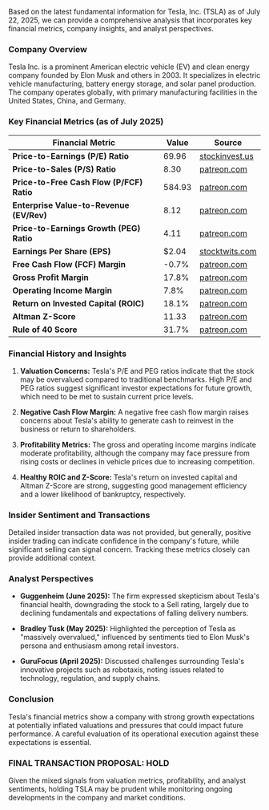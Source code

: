 Based on the latest fundamental information for Tesla, Inc. (TSLA) as of July 22, 2025, we can provide a comprehensive analysis that incorporates key financial metrics, company insights, and analyst perspectives.

### Company Overview
Tesla Inc. is a prominent American electric vehicle (EV) and clean energy company founded by Elon Musk and others in 2003. It specializes in electric vehicle manufacturing, battery energy storage, and solar panel production. The company operates globally, with primary manufacturing facilities in the United States, China, and Germany.

### Key Financial Metrics (as of July 2025)

| Financial Metric                          | Value                 | Source                                                                                                                   |
|-------------------------------------------|-----------------------|--------------------------------------------------------------------------------------------------------------------------|
| **Price-to-Earnings (P/E) Ratio**        | 69.96                 | [stockinvest.us](https://stockinvest.us/stock-news/tsla-stock-analysis-fundamentals-technicals-and-future-potential?utm_source=openai) |
| **Price-to-Sales (P/S) Ratio**           | 8.30                  | [patreon.com](https://www.patreon.com/posts/tsla-tesla-107581765?utm_source=openai)                                   |
| **Price-to-Free Cash Flow (P/FCF) Ratio**| 584.93                | [patreon.com](https://www.patreon.com/posts/tsla-tesla-107581765?utm_source=openai)                                   |
| **Enterprise Value-to-Revenue (EV/Rev)** | 8.12                  | [patreon.com](https://www.patreon.com/posts/tsla-tesla-107581765?utm_source=openai)                                   |
| **Price-to-Earnings Growth (PEG) Ratio** | 4.11                  | [patreon.com](https://www.patreon.com/posts/tsla-tesla-107581765?utm_source=openai)                                   |
| **Earnings Per Share (EPS)**              | $2.04                 | [stocktwits.com](https://stocktwits.com/symbol/TSLA/fundamentals?utm_source=openai)                                  |
| **Free Cash Flow (FCF) Margin**           | -0.7%                 | [patreon.com](https://www.patreon.com/posts/tsla-tesla-107581765?utm_source=openai)                                   |
| **Gross Profit Margin**                    | 17.8%                 | [patreon.com](https://www.patreon.com/posts/tsla-tesla-107581765?utm_source=openai)                                   |
| **Operating Income Margin**                | 7.8%                  | [patreon.com](https://www.patreon.com/posts/tsla-tesla-107581765?utm_source=openai)                                   |
| **Return on Invested Capital (ROIC)**     | 18.1%                 | [patreon.com](https://www.patreon.com/posts/tsla-tesla-107581765?utm_source=openai)                                   |
| **Altman Z-Score**                        | 11.33                 | [patreon.com](https://www.patreon.com/posts/tsla-tesla-107581765?utm_source=openai)                                   |
| **Rule of 40 Score**                      | 31.7%                 | [patreon.com](https://www.patreon.com/posts/tsla-tesla-107581765?utm_source=openai)                                   |

### Financial History and Insights
1. **Valuation Concerns:** Tesla's P/E and PEG ratios indicate that the stock may be overvalued compared to traditional benchmarks. High P/E and PEG ratios suggest significant investor expectations for future growth, which need to be met to sustain current price levels.

2. **Negative Cash Flow Margin:** A negative free cash flow margin raises concerns about Tesla's ability to generate cash to reinvest in the business or return to shareholders.

3. **Profitability Metrics:** The gross and operating income margins indicate moderate profitability, although the company may face pressure from rising costs or declines in vehicle prices due to increasing competition.

4. **Healthy ROIC and Z-Score:** Tesla's return on invested capital and Altman Z-Score are strong, suggesting good management efficiency and a lower likelihood of bankruptcy, respectively.

### Insider Sentiment and Transactions
Detailed insider transaction data was not provided, but generally, positive insider trading can indicate confidence in the company's future, while significant selling can signal concern. Tracking these metrics closely can provide additional context.

### Analyst Perspectives
- **Guggenheim (June 2025):** The firm expressed skepticism about Tesla's financial health, downgrading the stock to a Sell rating, largely due to declining fundamentals and expectations of falling delivery numbers.
  
- **Bradley Tusk (May 2025):** Highlighted the perception of Tesla as "massively overvalued," influenced by sentiments tied to Elon Musk's persona and enthusiasm among retail investors.

- **GuruFocus (April 2025):** Discussed challenges surrounding Tesla's innovative projects such as robotaxis, noting issues related to technology, regulation, and supply chains.

### Conclusion
Tesla's financial metrics show a company with strong growth expectations at potentially inflated valuations and pressures that could impact future performance. A careful evaluation of its operational execution against these expectations is essential.

### FINAL TRANSACTION PROPOSAL: **HOLD**
Given the mixed signals from valuation metrics, profitability, and analyst sentiments, holding TSLA may be prudent while monitoring ongoing developments in the company and market conditions.